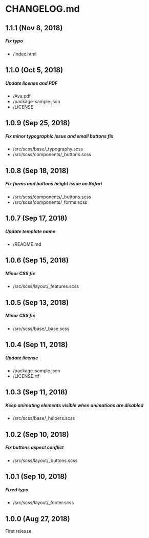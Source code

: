 # CHANGELOG.md

## 1.1.1 (Nov 8, 2018)

##### Fix typo
* /index.html

## 1.1.0 (Oct 5, 2018)

##### Update license and PDF
* /Ava.pdf
* /package-sample.json
* /LICENSE

## 1.0.9 (Sep 25, 2018)

##### Fix minor typographic issue and small buttons fix
* /src/scss/base/_typography.scss
* /src/scss/components/_buttons.scss

## 1.0.8 (Sep 18, 2018)

##### Fix forms and buttons height issue on Safari
* /src/scss/components/_buttons.scss
* /src/scss/components/_forms.scss

## 1.0.7 (Sep 17, 2018)

##### Update template name
* /README.md

## 1.0.6 (Sep 15, 2018)

##### Minor CSS fix
* /src/scss/layout/_features.scss

## 1.0.5 (Sep 13, 2018)

##### Minor CSS fix
* /src/scss/base/_base.scss

## 1.0.4 (Sep 11, 2018)

##### Update license
* /package-sample.json
* /LICENSE.rtf

## 1.0.3 (Sep 11, 2018)

##### Keep animating elements visible when animations are disabled
* /src/scss/base/_helpers.scss

## 1.0.2 (Sep 10, 2018)

##### Fix buttons aspect conflict
* /src/scss/layout/_buttons.scss

## 1.0.1 (Sep 10, 2018)

##### Fixed typo
* /src/scss/layout/_footer.scss

## 1.0.0 (Aug 27, 2018)

First release

